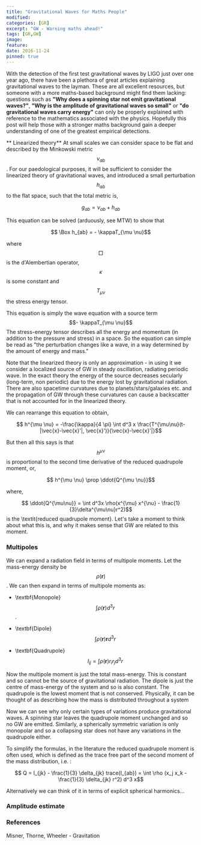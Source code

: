 ```yaml
---
title: "Gravitational Waves for Maths People"
modified:
categories: [GR]
excerpt: "GW - Warning maths ahead!"
tags: [GR,GW]
image:
feature:
date: 2016-11-24
pinned: true
---
```



With the detection of the first test gravitational waves by LIGO just over one year ago, there have been a plethora of great articles explaining gravitational waves to the layman. These are all excellent resources, but someone with a more maths-based background might find them lacking: questions such as **"Why does a spinning star not emit gravitational waves?"**, **"Why is the amplitude of gravitational waves so small"** or **"do gravitational waves carry energy"** can only be properly explained with reference to the mathematics associated with the physics. Hopefully this post will help those with a stronger maths background gain a deeper understanding of one of the greatest empirical detections.

** Linearized theory**
At small scales we can consider space to be flat and described by the Minkowski metric $$\nu_{ab}$$. For our paedological purposes, it will be sufficient to consider the linearized theory of gravitational waves, and introduced a small perturbation $$h_{ab}$$ to the flat space, such that the total metric is,

$$ g_{ab}=\nu_{ab}+h_{ab}$$

This equation can be solved (arduously, see MTW) to show that

$$ \Box h_{ab} = - \kappaT_{\mu \nu}$$

where $$ \Box$$ is the d'Alembertian operator, $$ \kappa $$ is some constant and $$ T_{\mu \nu}$$ the stress energy tensor.

This equation is simply the wave equation with a source term $$- \kappaT_{\mu \nu}$$ The stress-energy tensor describes all the energy and momentum (in addition to the pressure and stress) in a space. So the equation can simple be read as "the perturbation changes like a wave, in a way determined by the amount of energy and mass."

Note that the linearized theory is only an approximation - in using it we consider a localized source of GW in steady oscillation, radiating periodic wave. In the exact theory the energy of the source decreases secularly (long-term, non periodic) due to the energy lost by gravitational radiation. There are also spacetime curvatures due to planets/stars/galaxies etc. and the propagation of GW through these curvatures can cause a backscatter that is not accounted for in the linearized theory.

We can rearrange this equation to obtain,

$$ h^{\mu \nu} = -\frac{\kappa}{4 \pi} \int d^3 x \frac{T^{\mu\nu}(t-|\vec{x}-\vec{x}'|, \vec{x}')}{\vec{x}-\vec{x}'|}$$

But then all this says is that $$ h^{\mu \nu}$$ is proportional to the second time derivative of the reduced quadrupole moment, or,

$$ h^{\mu \nu} \prop \ddot{Q^{\mu \nu}}$$

where,

$$ \ddot{Q^{\mu\nu}} = \int d^3x \rho(x^{\mu} x^{\nu} - \frac{1}{3}\delta^{\mu\nu}r^2)$$
is the \textit{reduced quadrupole moment}. Let's take a moment to think about what this is, and why it makes sense that GW are related to this moment.


### Multipoles
We can expand a radiation field in terms of multipole moments. Let the mass-energy density be $$ \rho(\mathbf{r})$$. We can then expand in terms of multipole moments as:

* \textbf{Monopole} $$ \int \rho(\mathbf{r}) d^3r$$.

* \textbf{Dipole} $$ \int \rho(\mathbf{r}) \mathbf{r} d^3r$$

* \textbf{Quadrupole} $$ I_{ij} =\int \rho(\mathbf{r}) r_i r_jd^3r $$

Now the multipole moment is just the total mass-energy. This is constant and so cannot be the source of gravitational radiation. The dipole is just the centre of mass-energy of the system and so is also constant. The quadrupole is the lowest moment that is not conserved. Physically, it can be thought of as describing how the mass is distributed throughout a system

Now we can see why only certain types of variations produce gravitational waves. A spinning star leaves the quadrupole moment unchanged and so no GW are emitted. Similarly, a spherically symmetric variation is only monopolar and so a collapsing star does not have any variations in the quadrupole either.

To simplify the formulas, in the literature the reduced quadrupole moment is often used, which is defined as the trace free part of the second moment of the mass distribution, i.e. :

$$ Q = I_{jk} - \frac{1}{3} \delta_{jk} trace(I_{ab}) = \int \rho (x_j x_k - \frac{1}{3} \delta_{jk} r^2) d^3 x$$

Alternatively we can think of it in terms of explicit spherical harmonics...

### Amplitude estimate
### References
Misner, Thorne, Wheeler  - Gravitation
